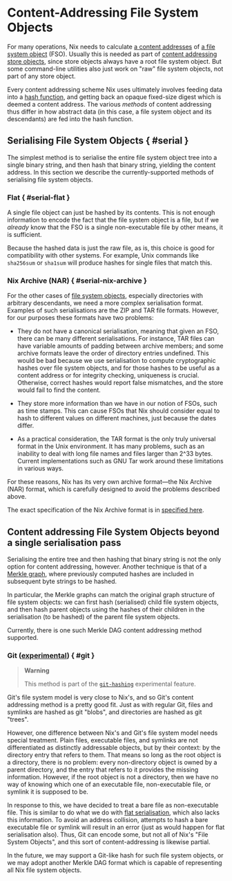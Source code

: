 # Content-Addressing File System Objects

For many operations, Nix needs to calculate [a content addresses](@docroot@/glossary.md#gloss-content-address) of [a file system object][file system object] (FSO).
Usually this is needed as part of
[content addressing store objects](../store-object/content-address.md),
since store objects always have a root file system object.
But some command-line utilities also just work on "raw" file system objects, not part of any store object.

Every content addressing scheme Nix uses ultimately involves feeding data into a [hash function](https://en.wikipedia.org/wiki/Hash_function), and getting back an opaque fixed-size digest which is deemed a content address.
The various *methods* of content addressing thus differ in how abstract data (in this case, a file system object and its descendants) are fed into the hash function.

## Serialising File System Objects { #serial }

The simplest method is to serialise the entire file system object tree into a single binary string, and then hash that binary string, yielding the content address.
In this section we describe the currently-supported methods of serialising file system objects.

### Flat { #serial-flat }

A single file object can just be hashed by its contents.
This is not enough information to encode the fact that the file system object is a file,
but if we *already* know that the FSO is a single non-executable file by other means, it is sufficient.

Because the hashed data is just the raw file, as is, this choice is good for compatibility with other systems.
For example, Unix commands like `sha256sum` or `sha1sum` will produce hashes for single files that match this.

### Nix Archive (NAR) { #serial-nix-archive }

For the other cases of [file system objects][file system object], especially directories with arbitrary descendants, we need a more complex serialisation format.
Examples of such serialisations are the ZIP and TAR file formats.
However, for our purposes these formats have two problems:

- They do not have a canonical serialisation, meaning that given an FSO, there can
be many different serialisations.
  For instance, TAR files can have variable amounts of padding between archive members;
  and some archive formats leave the order of directory entries undefined.
  This would be bad because we use serialisation to compute cryptographic hashes over file system objects, and for those hashes to be useful as a content address or for integrity checking, uniqueness is crucial.
  Otherwise, correct hashes would report false mismatches, and the store would fail to find the content.

- They store more information than we have in our notion of FSOs, such as time stamps.
  This can cause FSOs that Nix should consider equal to hash to different values on different machines, just because the dates differ.

- As a practical consideration, the TAR format is the only truly universal format in the Unix environment.
  It has many problems, such as an inability to deal with long file names and files larger than 2^33 bytes.
  Current implementations such as GNU Tar work around these limitations in various ways.

For these reasons, Nix has its very own archive format—the Nix Archive (NAR) format,
which is carefully designed to avoid the problems described above.

The exact specification of the Nix Archive format is in [specified here](../../protocols/nix-archive/index.md).

## Content addressing File System Objects beyond a single serialisation pass

Serialising the entire tree and then hashing that binary string is not the only option for content addressing, however.
Another technique is that of a [Merkle graph](https://en.wikipedia.org/wiki/Merkle_tree), where previously computed hashes are included in subsequent byte strings to be hashed.

In particular, the Merkle graphs can match the original graph structure of file system objects:
we can first hash (serialised) child file system objects, and then hash parent objects using the hashes of their children in the serialisation (to be hashed) of the parent file system objects.

Currently, there is one such Merkle DAG content addressing method supported.

### Git ([experimental][xp-feature-git-hashing]) { #git }

> **Warning**
>
> This method is part of the [`git-hashing`][xp-feature-git-hashing] experimental feature.

Git's file system model is very close to Nix's, and so Git's content addressing method is a pretty good fit.
Just as with regular Git, files and symlinks are hashed as git "blobs", and directories are hashed as git "trees".

However, one difference between Nix's and Git's file system model needs special treatment.
Plain files, executable files, and symlinks are not differentiated as distinctly addressable objects, but by their context: by the directory entry that refers to them.
That means so long as the root object is a directory, there is no problem:
every non-directory object is owned by a parent directory, and the entry that refers to it provides the missing information.
However, if the root object is not a directory, then we have no way of knowing which one of an executable file, non-executable file, or symlink it is supposed to be.

In response to this, we have decided to treat a bare file as non-executable file.
This is similar to do what we do with [flat serialisation](#serial-flat), which also lacks this information.
To avoid an address collision, attempts to hash a bare executable file or symlink will result in an error (just as would happen for flat serialisation also).
Thus, Git can encode some, but not all of Nix's "File System Objects", and this sort of content-addressing is likewise partial.

In the future, we may support a Git-like hash for such file system objects, or we may adopt another Merkle DAG format which is capable of representing all Nix file system objects.


[file system object]: ../file-system-object.md
[store object]: ../store-object.md
[xp-feature-git-hashing]: @docroot@/development/experimental-features.md#xp-feature-git-hashing
